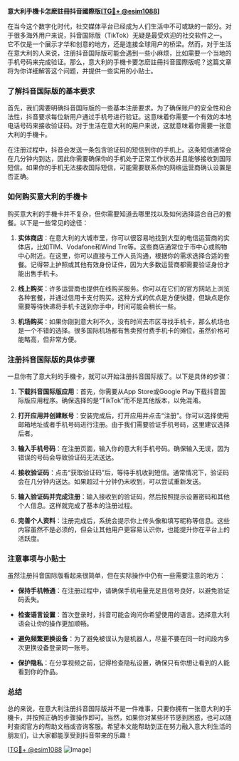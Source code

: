 **意大利手機卡怎麽註冊抖音國際版[[TG💪+ @esim1088](https://t.me/s/esim1088)]**

在当今这个数字化时代，社交媒体平台已经成为人们生活中不可或缺的一部分。对于很多海外用户来说，抖音国际版（TikTok）无疑是最受欢迎的社交软件之一。它不仅是一个展示才华和创意的地方，还是连接全球用户的桥梁。然而，对于生活在意大利的人来说，注册抖音国际版可能会遇到一些小麻烦，比如需要一个当地的手机号码来完成验证。那么，意大利的手機卡要怎麽註冊抖音國際版呢？这篇文章将为你详细解答这个问题，并提供一些实用的小贴士。

### **了解抖音国际版的基本要求**

首先，我们需要明确抖音国际版的一些基本注册要求。为了确保账户的安全性和合法性，抖音要求每位新用户通过手机号进行验证。这意味着你需要一个有效的本地电话号码来接收验证码。对于生活在意大利的用户来说，这就意味着你需要一张意大利的手機卡。

在注册过程中，抖音会发送一条包含验证码的短信到你的手机上。这条短信通常会在几分钟内到达，因此你需要确保你的手机处于正常工作状态并且能够接收到国际短信。如果你的手机无法接收国际短信，可能需要联系你的网络运营商确认设置是否正确。

### **如何购买意大利的手機卡**

购买意大利的手機卡并不复杂，但你需要知道去哪里找以及如何选择适合自己的套餐。以下是一些常见的途径：

1. **实体商店**：在意大利的大城市里，你可以很容易地找到大型的电信运营商的实体店，比如TIM、Vodafone和Wind Tre等。这些商店通常位于市中心或购物中心附近。在这里，你可以直接与工作人员沟通，根据你的需求选择合适的套餐。记得带上护照或其他有效身份证件，因为大多数运营商都需要验证身份才能出售手机卡。

2. **线上购买**：许多运营商也提供在线购买服务。你可以在它们的官方网站上浏览各种套餐，并通过信用卡支付购买。这种方式的优点是方便快捷，但缺点是你需要等待快递将手机卡送到你手中，时间可能会稍长一些。

3. **机场购买**：如果你刚到意大利不久，没有时间去市区寻找手机卡，那么机场也是一个不错的选择。很多国际机场都有售卖预付费手机卡的摊位，虽然价格可能略高，但非常方便。

### **注册抖音国际版的具体步骤**

一旦你有了意大利的手機卡，就可以开始注册抖音国际版了。以下是具体的步骤：

1. **下载抖音国际版应用**：首先，你需要从App Store或Google Play下载抖音国际版应用程序。确保选择的是“TikTok”而不是其他版本，以免混淆。

2. **打开应用并创建账号**：安装完成后，打开应用并点击“注册”。你可以选择使用邮箱地址或者手机号码进行注册。由于我们需要验证手机号码，这里建议选择后者。

3. **输入手机号码**：在注册页面，输入你的意大利手机号码。确保输入无误，因为错误的号码会导致验证码无法送达。

4. **接收验证码**：点击“获取验证码”后，等待手机收到短信。通常情况下，验证码会在几分钟内送达。如果超过十分钟仍未收到，可以尝试重新发送。

5. **输入验证码并完成注册**：输入接收到的验证码，然后按照提示设置密码和其他个人信息。这样就完成了基本的注册过程。

6. **完善个人资料**：注册完成后，系统会提示你上传头像和填写昵称等信息。这些内容虽然不是必须的，但会让其他用户更容易认识你，也能提升你在平台上的活跃度。

### **注意事项与小贴士**

虽然注册抖音国际版看起来很简单，但在实际操作中仍有一些需要注意的地方：

- **保持手机畅通**：在注册过程中，请确保手机电量充足且信号良好，以避免验证码丢失。
  
- **检查语言设置**：首次登录时，抖音可能会询问你希望使用的语言。选择意大利语会让你的操作更加顺畅。

- **避免频繁更换设备**：为了避免被误认为是机器人，尽量不要在同一时间段内多次更换设备登录同一账号。

- **保护隐私**：在分享视频之前，记得检查隐私设置，确保只有你想让看到的人能看到你的作品。

### **总结**

总的来说，在意大利注册抖音国际版并不是一件难事，只要你拥有一张意大利的手機卡，并按照正确的步骤操作即可。当然，如果你对某些环节感到困惑，也可以随时查阅官方的帮助文档或咨询客服。希望本文能帮助到正在努力融入意大利生活的朋友们，让大家都能享受到抖音带来的乐趣！

[[TG💪+ @esim1088](https://t.me/s/esim1088) ![Image](https://i.postimg.cc/4NQfJmqS/Snipaste-2025-05-13-00-14-12.png)]